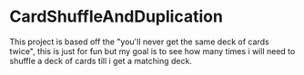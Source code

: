 # CardShuffleAndDuplication
This project is based off the "you'll never get the same deck of cards twice", this is just for fun but my goal is to see how many times i will need to shuffle a deck of cards till i get a matching deck.
